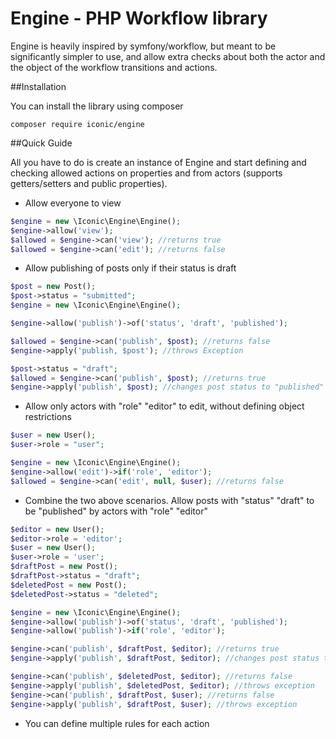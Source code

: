 # Engine - PHP Workflow library

Engine is heavily inspired by symfony/workflow, but meant to be 
significantly simpler to use, and allow extra checks
about both the actor and the object of the workflow 
transitions and actions.

##Installation

You can install the library using composer

```shell script
composer require iconic/engine
```

##Quick Guide

All you have to do is create an instance of Engine and 
start defining and checking allowed actions on properties and from actors (supports getters/setters and public properties).

- Allow everyone to view
```php
$engine = new \Iconic\Engine\Engine();
$engine->allow('view');
$allowed = $engine->can('view'); //returns true
$allowed = $engine->can('edit'); //returns false
```

- Allow publishing of posts only if their status is draft 

```php
$post = new Post();
$post->status = "submitted";
$engine = new \Iconic\Engine\Engine();

$engine->allow('publish')->of('status', 'draft', 'published');

$allowed = $engine->can('publish', $post); //returns false
$engine->apply('publish, $post'); //throws Exception

$post->status = "draft";
$allowed = $engine->can('publish', $post); //returns true
$engine->apply('publish', $post); //changes post status to "published"
```

- Allow only actors with "role" "editor" to edit, without defining object restrictions 

```php
$user = new User();
$user->role = "user";

$engine = new \Iconic\Engine\Engine();
$engine->allow('edit')->if('role', 'editor');
$allowed = $engine->can('edit', null, $user); //returns false
```

- Combine the two above scenarios. Allow posts with "status" "draft"
to be "published" by actors with "role" "editor"

```php
$editor = new User();
$editor->role = 'editor';
$user = new User();
$user->role = 'user';
$draftPost = new Post();
$draftPost->status = "draft";
$deletedPost = new Post();
$deletedPost->status = "deleted";

$engine = new \Iconic\Engine\Engine();
$engine->allow('publish')->of('status', 'draft', 'published');
$engine->allow('publish')->if('role', 'editor');

$engine->can('publish', $draftPost, $editor); //returns true
$engine->apply('publish', $draftPost, $editor); //changes post status to "published"

$engine->can('publish', $deletedPost, $editor); //returns false
$engine->apply('publish', $deletedPost, $editor); //throws exception
$engine->can('publish', $draftPost, $user); //returns false  
$engine->apply('publish', $draftPost, $user); //throws exception  
```

- You can define multiple rules for each action